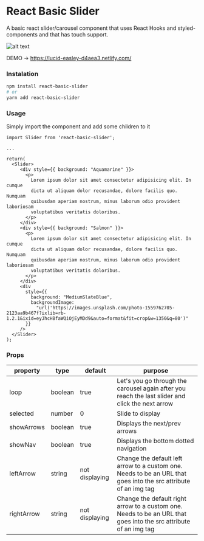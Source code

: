 # React Basic Slider

A basic react slider/carousel component that uses React Hooks and styled-components and that has touch support.

![alt text](https://i.imgur.com/1GXU0BR.png)

DEMO -> https://lucid-easley-d4aea3.netlify.com/

### Instalation

```bash
npm install react-basic-slider
# or
yarn add react-basic-slider
```

### Usage

Simply import the component and add some children to it

```
import Slider from 'react-basic-slider';

...

return(
  <Slider>
     <div style={{ background: "Aquamarine" }}>
       <p>
         Lorem ipsum dolor sit amet consectetur adipisicing elit. In cumque
         dicta ut aliquam dolor recusandae, dolore facilis quo. Numquam
         quibusdam aperiam nostrum, minus laborum odio provident laboriosam
         voluptatibus veritatis doloribus.
       </p>
     </div>
     <div style={{ background: "Salmon" }}>
       <p>
         Lorem ipsum dolor sit amet consectetur adipisicing elit. In cumque
         dicta ut aliquam dolor recusandae, dolore facilis quo. Numquam
         quibusdam aperiam nostrum, minus laborum odio provident laboriosam
         voluptatibus veritatis doloribus.
       </p>
     </div>
     <div
       style={{
         background: "MediumSlateBlue",
         backgroundImage:
           "url('https://images.unsplash.com/photo-1559762705-2123aa9b467f?ixlib=rb-1.2.1&ixid=eyJhcHBfaWQiOjEyMDd9&auto=format&fit=crop&w=1350&q=80')"
       }}
     />
  </Slider>
);
```

### Props

| property   | type    | default        | purpose                                                                                                           |
| ---------- | ------- | -------------- | ----------------------------------------------------------------------------------------------------------------- |
| loop       | boolean | true           | Let's you go through the carousel again after you reach the last slider and click the next arrow                  |
| selected   | number  | 0              | Slide to display                                                                                                  |
| showArrows | boolean | true           | Displays the next/prev arrows                                                                                     |
| showNav    | boolean | true           | Displays the bottom dotted navigation                                                                             |
| leftArrow  | string  | not displaying | Change the default left arrow to a custom one. Needs to be an URL that goes into the src attribute of an img tag  |
| rightArrow | string  | not displaying | Change the default right arrow to a custom one. Needs to be an URL that goes into the src attribute of an img tag |
